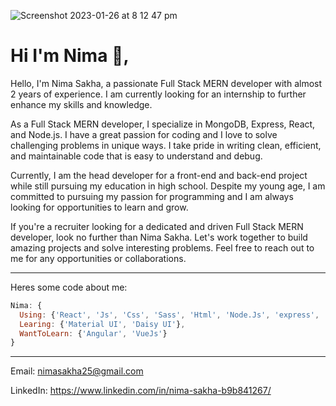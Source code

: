 ![Screenshot 2023-01-26 at 8 12 47 pm](https://user-images.githubusercontent.com/103934713/214798615-abb421cb-6340-46e6-8ae1-d5d050b45b58.png)
# Hi I'm Nima 👋,

Hello, I'm Nima Sakha, a passionate Full Stack MERN developer with almost 2 years of experience. I am currently looking for an internship to further enhance my skills and knowledge.

As a Full Stack MERN developer, I specialize in MongoDB, Express, React, and Node.js. I have a great passion for coding and I love to solve challenging problems in unique ways. I take pride in writing clean, efficient, and maintainable code that is easy to understand and debug.

Currently, I am the head developer for a front-end and back-end project while still pursuing my education in high school. Despite my young age, I am committed to pursuing my passion for programming and I am always looking for opportunities to learn and grow.

If you're a recruiter looking for a dedicated and driven Full Stack MERN developer, look no further than Nima Sakha. Let's work together to build amazing projects and solve interesting problems. Feel free to reach out to me for any opportunities or collaborations.

---

Heres some code about me:

```js
Nima: {
  Using: {'React', 'Js', 'Css', 'Sass', 'Html', 'Node.Js', 'express', 'Type Script', 'Next.js', 'react native' },
  Learing: {'Material UI', 'Daisy UI'},
  WantToLearn: {'Angular', 'VueJs'}
}
```

---

Email: nimasakha25@gmail.com

LinkedIn: https://www.linkedin.com/in/nima-sakha-b9b841267/





